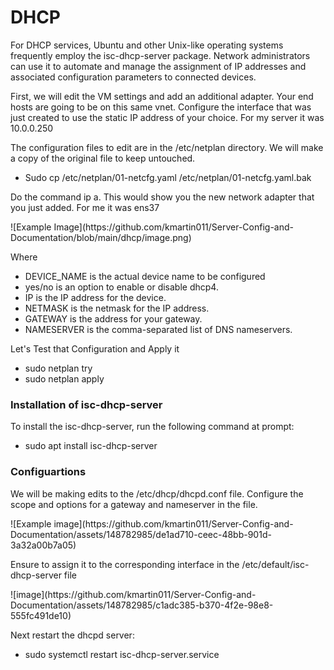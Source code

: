 <h1>DHCP</h1>
<p>For DHCP services, Ubuntu and other Unix-like operating systems frequently employ the isc-dhcp-server package. Network administrators can use it to automate and manage the assignment of IP addresses and associated configuration parameters to connected devices.</p>
<p>First, we will edit the VM settings and add an additional adapter. Your end hosts are going to be on this same vnet. Configure the interface that was just created to use the static IP address of your choice. For my server it was 10.0.0.250 </p>
<p>The configuration files to edit are in the /etc/netplan directory. We will make a copy of the original file to keep untouched.</p>
<ul>
  <li>Sudo cp /etc/netplan/01-netcfg.yaml /etc/netplan/01-netcfg.yaml.bak</li>
</ul>
<p>Do the command ip a. This would show you the new network adapter that you just added. For me it was ens37</p>
![Example Image](https://github.com/kmartin011/Server-Config-and-Documentation/blob/main/dhcp/image.png)
<p>Where</p>
<ul>
  <li>DEVICE_NAME is the actual device name to be configured</li>
  <li>yes/no is an option to enable or disable dhcp4.</li>
  <li>IP is the IP address for the device.</li>
  <li>NETMASK is the netmask for the IP address.</li>
  <li>GATEWAY is the address for your gateway.</li>
  <li>NAMESERVER is the comma-separated list of DNS nameservers.</li>
</ul>
<p>Let's Test that Configuration and Apply it</p>
<ul>
  <li>sudo netplan try</li>
  <li>sudo netplan apply</li>
</ul>
<h3>Installation of isc-dhcp-server</h3>
<p>To install the isc-dhcp-server, run the following command at prompt:</p>
<ul>
  <li>sudo apt install isc-dhcp-server</li>
</ul>
<h3>Configuartions</h3>
<p>We will be making edits to the /etc/dhcp/dhcpd.conf file. Configure the scope and options for a gateway and nameserver in the file.</p>
![Example image](https://github.com/kmartin011/Server-Config-and-Documentation/assets/148782985/de1ad710-ceec-48bb-901d-3a32a00b7a05)
<p>Ensure to assign it to the corresponding interface in the /etc/default/isc-dhcp-server file</p>
![image](https://github.com/kmartin011/Server-Config-and-Documentation/assets/148782985/c1adc385-b370-4f2e-98e8-555fc491de10)
<p>Next restart the dhcpd server:</p>
<ul>
  <li>sudo systemctl restart isc-dhcp-server.service</li>
</ul>
